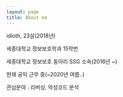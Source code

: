```yaml
---
layout: page
title: About me
---
```


idioth, 23살(2018년)

세종대학교 정보보호학과 15학번

세종대학교 정보보호 동아리 SSG 소속(2016년 ~)

현재 공익 근무 중(~2020년 여름..)

관심분야 : 리버싱, 악성코드 분석